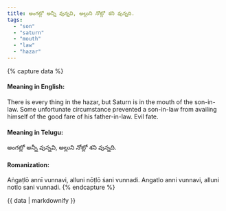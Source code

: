 ```yaml
---
title: అంగట్లో అన్నీ వున్నవి, అల్లుని నోట్లో శని వున్నది.
tags:
  - "son"
  - "saturn"
  - "mouth"
  - "law"
  - "hazar"
---
```


{% capture data %}
#### Meaning in English:
There is every thing in the hazar, but Saturn is in the mouth of the son-in-law.
Some unfortunate circumstance prevented a son-in-law from availing himself of the good fare of his father-in-law.
Evil fate.

#### Meaning in Telugu:
అంగట్లో అన్నీ వున్నవి, అల్లుని నోట్లో శని వున్నది.

#### Romanization:
Aṅgaṭlō annī vunnavi, alluni nōṭlō śani vunnadi.
Angatlo anni vunnavi, alluni notlo sani vunnadi.
{% endcapture %}

{{ data | markdownify }}

